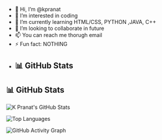 - 👋 Hi, I’m @kpranat
- 👀 I’m interested in coding
- 🌱 I’m currently learning HTML/CSS, PYTHON ,JAVA, C++
- 💞️ I’m looking to collaborate in future
- 📫 You can reach me thorugh email
- ⚡ Fun fact: NOTHING
- ## 📊 GitHub Stats

## 📊 GitHub Stats

![K Pranat's GitHub Stats](https://github-readme-stats.vercel.app/api?username=kpranat&show_icons=true&theme=tokyonight&count_private=true)

![Top Languages](https://github-readme-stats.vercel.app/api/top-langs/?username=kpranat&layout=compact&theme=tokyonight)

![GitHub Activity Graph](https://github-readme-activity-graph.vercel.app/graph?username=kpranat&theme=tokyo-night)


<!---
kpranat/kpranat is a ✨ special ✨ repository because its `README.md` (this file) appears on your GitHub profile.
You can click the Preview link to take a look at your changes.
--->
